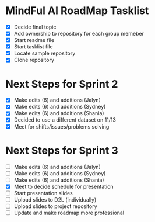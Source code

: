 # MindFul AI RoadMap Tasklist 
- [X] Decide final topic
- [X] Add ownership to repository for each group memeber
- [X] Start readme file
- [X] Start tasklist file
- [X] Locate sample repository
- [X] Clone repository
# Next Steps for Sprint 2 #
- [X] Make edits (6) and additions (Jalyn)
- [X] Make edits (6) and additions (Sydney)
- [X] Make edits (6) and additions (Shania)
- [X] Decided to use a different dataset on 11/13
- [X] Meet for shifts/issues/problems solving
# Next Steps for Sprint 3 #
- [ ] Make edits (6) and additions (Jalyn)
- [ ] Make edits (6) and additions (Sydney)
- [ ] Make edits (6) and additions (Shania)
- [X] Meet to decide schedule for presentation
- [ ] Start presentation slides
- [ ] Upload slides to D2L (individually)
- [ ] Upload slides to project repository
- [ ] Update and make roadmap more professional 